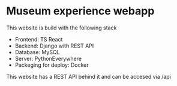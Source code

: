 # Museum experience webapp

This website is build with the following stack

-   Frontend: TS React
-   Backend: Django with REST API
-   Database: MySQL
-   Server: PythonEverywhere
-   Packeging for deploy: Docker

This website has a REST API behind it and can be accesed via /api
